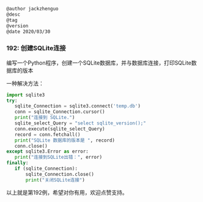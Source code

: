 
```markdown
@author jackzhenguo
@desc
@tag
@version 
@date 2020/03/30
```

### 192: 创建SQLite连接

编写一个Python程序，创建一个SQLite数据库，并与数据库连接，打印SQLite数据库的版本

一种解决方法：

```python
import sqlite3
try:
   sqlite_Connection = sqlite3.connect('temp.db')
   conn = sqlite_Connection.cursor()
   print("连接到 SQLite.")
   sqlite_select_Query = "select sqlite_version();"
   conn.execute(sqlite_select_Query)
   record = conn.fetchall()
   print("SQLite 数据库的版本是 ", record)
   conn.close()
except sqlite3.Error as error:
   print("连接到SQLite出错：", error)
finally:
   if (sqlite_Connection):
       sqlite_Connection.close()
       print("关闭SQLite连接")
```

以上就是第192例，希望对你有用，欢迎点赞支持。